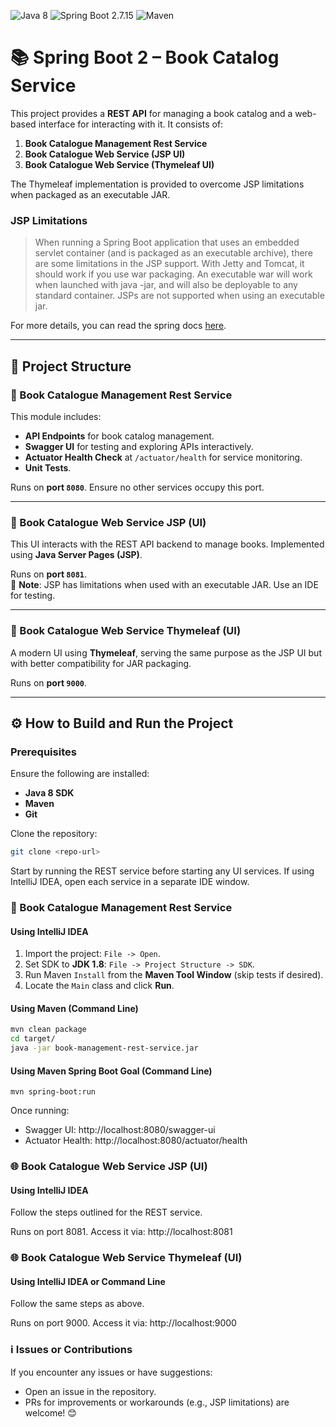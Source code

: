 <a name="">![Java 8](https://img.shields.io/badge/Java-8-cd853f "Java 8")</a>
<a name="">![Spring Boot 2.7.15](https://img.shields.io/badge/Spring%20Boot-2.7.15-6db33f "Spring Boot 2.7.15")</a>
<a name="">![Maven](https://img.shields.io/badge/Built%20with-Maven-f76504 "Maven")</a>

# 📚 Spring Boot 2 &ndash; Book Catalog Service

This project provides a **REST API** for managing a book catalog and a web-based interface for interacting with it. It consists of:  

1. **Book Catalogue Management Rest Service**  
2. **Book Catalogue Web Service (JSP UI)**  
3. **Book Catalogue Web Service (Thymeleaf UI)**  

The Thymeleaf implementation is provided to overcome JSP limitations when packaged as an executable JAR.

### JSP Limitations

> When running a Spring Boot application that uses an embedded servlet container (and is packaged as an executable archive), there are some limitations in the JSP support. 
With Jetty and Tomcat, it should work if you use war packaging. An executable war will work when launched with java -jar, and will also be deployable to any standard container. 
JSPs are not supported when using an executable jar.

For more details, you can read the spring docs [here](https://docs.spring.io/spring-boot/reference/web/servlet.html#web.servlet.embedded-container.jsp-limitations:~:text=that%20option%20carefully.-,JSP%20Limitations,for%20error%20handling.%20Custom%20error%20pages%20should%20be%20used%20instead.,-Web).

---

## 📁 Project Structure

### 📌 Book Catalogue Management Rest Service

This module includes:
- **API Endpoints** for book catalog management.
- **Swagger UI** for testing and exploring APIs interactively.
- **Actuator Health Check** at `/actuator/health` for service monitoring.
- **Unit Tests**.

Runs on **port `8080`**. Ensure no other services occupy this port.  

---

### 📌 Book Catalogue Web Service JSP (UI)

This UI interacts with the REST API backend to manage books. Implemented using **Java Server Pages (JSP)**.  

Runs on **port `8081`**.  
🚨 **Note**: JSP has limitations when used with an executable JAR. Use an IDE for testing.  

---

### 📌 Book Catalogue Web Service Thymeleaf (UI)

A modern UI using **Thymeleaf**, serving the same purpose as the JSP UI but with better compatibility for JAR packaging.  

Runs on **port `9000`**.  

---

## ⚙️ How to Build and Run the Project

### Prerequisites

Ensure the following are installed:
- **Java 8 SDK**
- **Maven**
- **Git**

Clone the repository:  
```bash
git clone <repo-url>
```

Start by running the REST service before starting any UI services.
If using IntelliJ IDEA, open each service in a separate IDE window.

### 🚀 Book Catalogue Management Rest Service

#### Using IntelliJ IDEA
1. Import the project: `File -> Open`.
2. Set SDK to **JDK 1.8**: `File -> Project Structure -> SDK`.
3. Run Maven `Install` from the **Maven Tool Window** (skip tests if desired).
4. Locate the `Main` class and click **Run**.

#### Using Maven (Command Line)
```bash
mvn clean package
cd target/
java -jar book-management-rest-service.jar
```
#### Using Maven Spring Boot Goal (Command Line)
```
mvn spring-boot:run
```

Once running:

* Swagger UI: http://localhost:8080/swagger-ui
* Actuator Health: http://localhost:8080/actuator/health


### 🌐 Book Catalogue Web Service JSP (UI)

#### Using IntelliJ IDEA

Follow the steps outlined for the REST service.

Runs on port 8081. Access it via: http://localhost:8081


### 🌐 Book Catalogue Web Service Thymeleaf (UI)

#### Using IntelliJ IDEA or Command Line
Follow the same steps as above.

Runs on port 9000. Access it via: http://localhost:9000

### ℹ️ Issues or Contributions
If you encounter any issues or have suggestions:

* Open an issue in the repository.
* PRs for improvements or workarounds (e.g., JSP limitations) are welcome! 😊


